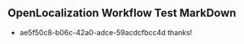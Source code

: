 ## OpenLocalization Workflow Test MarkDown
* ae5f50c8-b06c-42a0-adce-59acdcfbcc4d thanks!

<!--HONumber=Jul16_HO4-->


